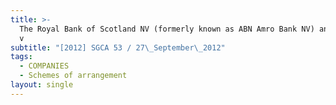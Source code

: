 ```yaml
---
title: >-
  The Royal Bank of Scotland NV (formerly known as ABN Amro Bank NV) and others
  v
subtitle: "[2012] SGCA 53 / 27\_September\_2012"
tags:
  - COMPANIES
  - Schemes of arrangement
layout: single
---
```


